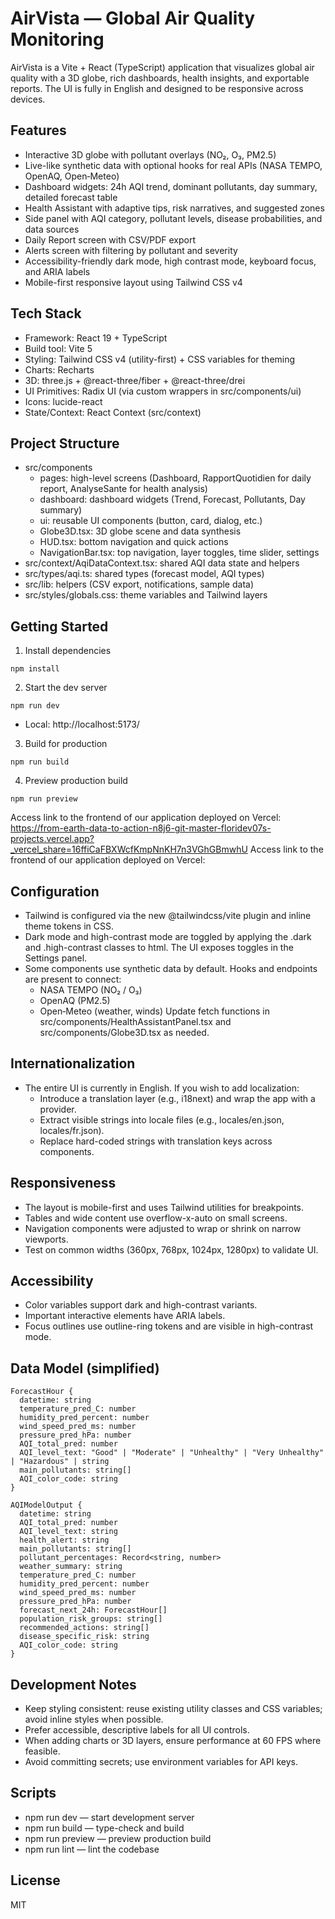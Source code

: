 # AirVista — Global Air Quality Monitoring

AirVista is a Vite + React (TypeScript) application that visualizes global air quality with a 3D globe, rich dashboards, health insights, and exportable reports. The UI is fully in English and designed to be responsive across devices.

## Features

- Interactive 3D globe with pollutant overlays (NO₂, O₃, PM2.5)
- Live-like synthetic data with optional hooks for real APIs (NASA TEMPO, OpenAQ, Open‑Meteo)
- Dashboard widgets: 24h AQI trend, dominant pollutants, day summary, detailed forecast table
- Health Assistant with adaptive tips, risk narratives, and suggested zones
- Side panel with AQI category, pollutant levels, disease probabilities, and data sources
- Daily Report screen with CSV/PDF export
- Alerts screen with filtering by pollutant and severity
- Accessibility-friendly dark mode, high contrast mode, keyboard focus, and ARIA labels
- Mobile-first responsive layout using Tailwind CSS v4

## Tech Stack

- Framework: React 19 + TypeScript
- Build tool: Vite 5
- Styling: Tailwind CSS v4 (utility-first) + CSS variables for theming
- Charts: Recharts
- 3D: three.js + @react-three/fiber + @react-three/drei
- UI Primitives: Radix UI (via custom wrappers in src/components/ui)
- Icons: lucide-react
- State/Context: React Context (src/context)

## Project Structure

- src/components
  - pages: high-level screens (Dashboard, RapportQuotidien for daily report, AnalyseSante for health analysis)
  - dashboard: dashboard widgets (Trend, Forecast, Pollutants, Day summary)
  - ui: reusable UI components (button, card, dialog, etc.)
  - Globe3D.tsx: 3D globe scene and data synthesis
  - HUD.tsx: bottom navigation and quick actions
  - NavigationBar.tsx: top navigation, layer toggles, time slider, settings
- src/context/AqiDataContext.tsx: shared AQI data state and helpers
- src/types/aqi.ts: shared types (forecast model, AQI types)
- src/lib: helpers (CSV export, notifications, sample data)
- src/styles/globals.css: theme variables and Tailwind layers

## Getting Started

1) Install dependencies

```
npm install
```

2) Start the dev server

```
npm run dev
```

- Local: http://localhost:5173/

3) Build for production

```
npm run build
```

4) Preview production build

```
npm run preview
```
Access link to the frontend of our application deployed on Vercel:  https://from-earth-data-to-action-n8j6-git-master-floridev07s-projects.vercel.app?_vercel_share=16ffiCaFBXWcfKmpNnKH7n3VGhGBmwhU
Access link to the frontend of our application deployed on Vercel: 
## Configuration

- Tailwind is configured via the new @tailwindcss/vite plugin and inline theme tokens in CSS.
- Dark mode and high-contrast mode are toggled by applying the .dark and .high-contrast classes to html. The UI exposes toggles in the Settings panel.
- Some components use synthetic data by default. Hooks and endpoints are present to connect:
  - NASA TEMPO (NO₂ / O₃)
  - OpenAQ (PM2.5)
  - Open‑Meteo (weather, winds)
  Update fetch functions in src/components/HealthAssistantPanel.tsx and src/components/Globe3D.tsx as needed.

## Internationalization

- The entire UI is currently in English. If you wish to add localization:
  - Introduce a translation layer (e.g., i18next) and wrap the app with a provider.
  - Extract visible strings into locale files (e.g., locales/en.json, locales/fr.json).
  - Replace hard-coded strings with translation keys across components.

## Responsiveness

- The layout is mobile-first and uses Tailwind utilities for breakpoints.
- Tables and wide content use overflow-x-auto on small screens.
- Navigation components were adjusted to wrap or shrink on narrow viewports.
- Test on common widths (360px, 768px, 1024px, 1280px) to validate UI.

## Accessibility

- Color variables support dark and high-contrast variants.
- Important interactive elements have ARIA labels.
- Focus outlines use outline-ring tokens and are visible in high-contrast mode.

## Data Model (simplified)

```
ForecastHour {
  datetime: string
  temperature_pred_C: number
  humidity_pred_percent: number
  wind_speed_pred_ms: number
  pressure_pred_hPa: number
  AQI_total_pred: number
  AQI_level_text: "Good" | "Moderate" | "Unhealthy" | "Very Unhealthy" | "Hazardous" | string
  main_pollutants: string[]
  AQI_color_code: string
}

AQIModelOutput {
  datetime: string
  AQI_total_pred: number
  AQI_level_text: string
  health_alert: string
  main_pollutants: string[]
  pollutant_percentages: Record<string, number>
  weather_summary: string
  temperature_pred_C: number
  humidity_pred_percent: number
  wind_speed_pred_ms: number
  pressure_pred_hPa: number
  forecast_next_24h: ForecastHour[]
  population_risk_groups: string[]
  recommended_actions: string[]
  disease_specific_risk: string
  AQI_color_code: string
}
```

## Development Notes

- Keep styling consistent: reuse existing utility classes and CSS variables; avoid inline styles when possible.
- Prefer accessible, descriptive labels for all UI controls.
- When adding charts or 3D layers, ensure performance at 60 FPS where feasible.
- Avoid committing secrets; use environment variables for API keys.

## Scripts

- npm run dev — start development server
- npm run build — type-check and build
- npm run preview — preview production build
- npm run lint — lint the codebase

## License

MIT
